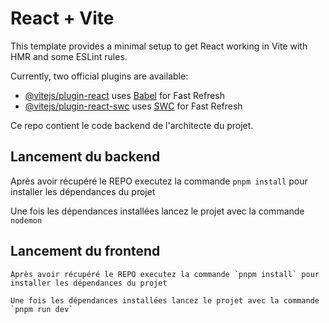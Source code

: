 # React + Vite

This template provides a minimal setup to get React working in Vite with HMR and some ESLint rules.

Currently, two official plugins are available:

- [@vitejs/plugin-react](https://github.com/vitejs/vite-plugin-react/blob/main/packages/plugin-react/README.md) uses [Babel](https://babeljs.io/) for Fast Refresh
- [@vitejs/plugin-react-swc](https://github.com/vitejs/vite-plugin-react-swc) uses [SWC](https://swc.rs/) for Fast Refresh




Ce repo contient le code backend de l'architecte du projet. 

## Lancement du backend

Après avoir récupéré le REPO executez la commande `pnpm install` pour installer les dépendances du projet

Une fois les dépendances installées lancez le projet avec la commande `nodemon`


## Lancement du frontend
```
Après avoir récupéré le REPO executez la commande `pnpm install` pour installer les dépendances du projet

Une fois les dépendances installées lancez le projet avec la commande `pnpm run dev`


```




